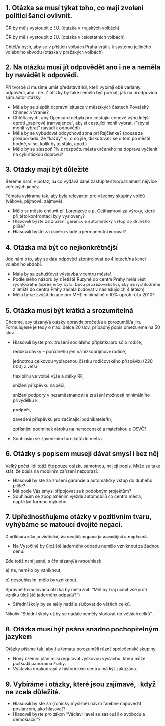 <script setup>
import IconBadge from '@/components/design-system/icons/IconBadge.vue'

import {
  vkiLogoInFavour,
  vkiLogoAgainst,
} from '@/components/design-system/icons';
</script>

## 1. Otázka se musí týkat toho, co mají zvolení politici šanci ovlivnit.

<IconBadge :icon="vkiLogoAgainst" :background-color="'white'" :color="'rgb(var(--color-secondary-fg))'" /> ČR by měla vystoupit z EU. (otázka v krajských volbách)

<IconBadge :icon="vkiLogoInFavour" :background-color="'white'" :color="'rgb(var(--color-primary-fg))'" /> ČR by měla vystoupit z EU. (otázka v celostátních volbách)

<IconBadge :icon="vkiLogoInFavour" :background-color="'white'" :color="'rgb(var(--color-primary-fg))'" /> Chtěl/a bych, aby se v příštích volbách Praha vrátila k systému jediného volebního obvodu (otázka v pražských volbách)

## 2. Na otázku musí jít odpovědět ano i ne a neměla by navádět k odpovědi.

Při tvorbě si musíme umět představit lidi, kteří vybírají obě varianty odpovědi, ano i ne. Z otázky by také nemělo být poznat, jak na ni odpovídá sám autor otázky.

- Měla by se zlepšit dopravní situace v městských částech Považský Chlmec a Vranie?
- Chtěl/a bych, aby Opencard nebyla pro cestující cenově výhodnější oproti „papírové tramvajence“, aby si cestující mohli vybrat. (“aby si mohli vybrat” navádí k odpovědi)
- Měla by se vybudovat oddychová zóna pri Rajčianke? (pouze za předpokladu, že “každý” ví, o co jde, diskutovalo se o tom po městě hodně, ví se, kolik by to stálo, apod.)
- Mělo by se alespoň 1% z rozpočtu města určeného na dopravu vyčlenit na cyklistickou dopravu?


## 3. Otázky mají být důležité

Bereme např. v potaz, na co vydává dané zastupitelstvo/parlament nejvíce veřejných peněz.

Témata vybíráme tak, aby byla relevantní pro všechny skupiny voličů (věkové, příjmové, zájmové).

- Mělo se město omluvit pí. Lorenzové a p. Cejthamrovi za výroky, které při této konfrontaci byly vysloveny?
- Hlasovali byste za zrušení garance a automatický vstup do druhého pilíře?
- Hlasovali byste za dúvěru vládě a permanentní euroval?

## 4. Otázka má být co nejkonkrétnější

Jde nám o to, aby se dala odpověď zkontrolovat po 4 letech/na konci volebního období.

- Mala by sa zahušťovat výstavba v centru města?
- Podle mého názoru by z letiště Ruzyně do centra Prahy měla vést rychlodráha (správně by bylo: Budu prosazovat/chci, aby se rychlodráha z letiště do centra Prahy začala budovat v následujících 4 letech)
- Měla by se zvýšit dotace pro MHD minimálně o 10% oproti roku 2010?

## 5. Otázka musí být krátká a srozumitelná

Chceme, aby tázaný/á otázky opravdu pročetl/a a porozuměl/a jim. Formulujeme je tedy o max. délce 20 slov, případný popis omezujeme na 50 slov.

- Hlasovali byste pro:
 	zrušení sociálního příplatku pro sólo rodiče,

 	redukci dávky – porodného jen na nízkopříjmové rodiče,

 	jednotnou celkovou vyplacenou částku rodičovského příspěvku (220 000) a větší

	flexibilitu ve volbě výše a délky RP,

 	snížení příspěvku na péči,

 	snížení podpory v nezaměstnanosti a zrušení možnosti minimálního přivýdělku k

 	podpoře,

 	zavedení příspěvku pro začínající podnikatele/ky,

 	zpřísnění podmínek nároku na nemocenské a mateřskou u OSVČ?

- Souhlasím se zavedením turniketů do metra.

## 6. Otázky s popisem musejí dávat smysl i bez něj

Velký počet lidí totiž čte pouze otázku samotnou, ne její popis. Může se take stát, že popis na mobilním zařízení nezobrazí.

- Hlasovali by ste za zrušení garancie a automatický vstup do druhého pilíře?
- Má podle Vás smysl připojovat se k podobným projektům?
- Souhlasím se zpoplatněním vjezdu automobilů do centra města, například formou mýtného

## 7. Upřednostňujeme otázky v pozitivním tvaru, vyhýbáme se matoucí dvojité negaci.

Z příkladu níže je viditelné, že dvojitá negace je zavádějící a nepřesná.

- Na Vysočině by úložiště jaderného odpadu nemělo vzniknout za žádnou cenu.

Zde totiž není jasné, s čím tázaný/á nesouhlasí:

a) ne, nemělo by vzniknout,

b) nesouhlasím, mělo by vzniknout.


Správně formulována otázka by měla znít: “Měl by kraj učinit vše proti vzniku úložiště jaderného odpadu?”)

- Střední školy by se měly nadále slučovat do větších celků.

Nikoliv “Střední školy už by se nadále neměly slučovat do větších celků”.

## 8. Otázka musí být psána snadno pochopitelným jazykem

Otázky píšeme tak, aby ji a tématu porozuměli různé společenské skupiny.

- Nový územní plán musí regulovat výškovou výstavbu, která může poškodit panorama Prahy.
- Výstavba mrakodrapů v historickém centru má být zakázána.

## 9. Vybíráme i otázky, které jsou zajímavé, i když ne zcela důležité.

- Hlasovali by ste za (ironicky myslené) návrh farebne napovedať poslancom, ako hlasovať?
- Hlasovali byste pro zákon “Václav Havel se zasloužil o svobodu a demokracii.”?